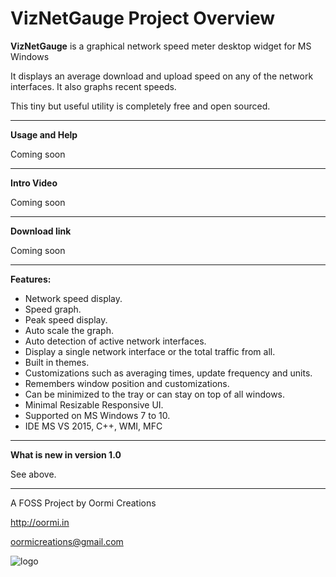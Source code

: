 # VizNetGauge Project Overview




**VizNetGauge** is a graphical network speed meter desktop widget for MS Windows

It displays an average download and upload speed on any of the network interfaces. It also graphs recent speeds.

This tiny but useful utility is completely free and open sourced. 

---

**Usage and Help**

Coming soon

---

**Intro Video**

Coming soon

---

**Download link**

Coming soon

---

**Features:**

* Network speed display.
* Speed graph.
* Peak speed display.
* Auto scale the graph.
* Auto detection of active network interfaces.
* Display a single network interface or the total traffic from all.
* Built in themes.
* Customizations such as averaging times, update frequency and units.
* Remembers window position and customizations.
* Can be minimized to the tray or can stay on top of all windows.
* Minimal Resizable Responsive UI.
* Supported on MS Windows 7 to 10.
* IDE MS VS 2015, C++, WMI, MFC

---

**What is new in version 1.0**

See above.

---

A FOSS Project by Oormi Creations

http://oormi.in

oormicreations@gmail.com


![logo](https://oormi.in/software/cbp/images/OormiLogo.png)